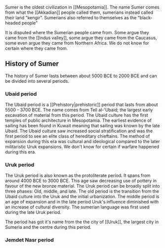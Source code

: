 Sumer is the oldest civilization in [[Mesopotamia]]. The name Sumer comes from what the [[Akkadian]] people called them, sumerians instead called their land "kengir". Sumerians also referred to themselves as the "black-headed people" 

It is disputed where the Sumerian people came from. Some argue they came from the [[Indus valley]], some argue they came from the Caucasus, some even argue they came from Northern Africa. We do not know for certain where they came from.

## History of Sumer

The history of Sumer lasts between about 5000 BCE to 2000 BCE and can be divided into several periods.

### Ubaid period
The Ubaid period is a [[Prehistory|prehistoric]] period that lasts from about 5500 - 3700 BCE. The name comes from Tell al-'Ubaid; the largest early excavation of material from this period. The Ubaid culture has the first temples of public architecture in Mesopotamia.  The earliest evidence of sailing has been found in Kuwait meaning that sailing was known by the late Ubaid. The Ubaid culture saw increased social stratification and was the first period to see an elite class of hereditary chieftains. The method of expansion during this era was cultural and ideological compared to the later militaristic Uruk expansions. We don't know for certain if warfare happened during this era.
### Uruk period
The Uruk period is also known as the protoliterate period. It spans from around 4000 BCE to 3000 BCE. This age saw decreasing use of pottery in favour of the new bronze material. The Uruk period can be broadly split into three phases: Old, middle, and late. The old period is the transition from the Ubaid culture into the Uruk and the initial urbanization. The middle period is an age of expansion and in the late period Uruk's influence diminished with an increase of cultural diversity. The sumerian language was first used during the late Uruk period. 

The period has got it's name from the the city of [[Uruk]], the largest city in Sumeria and the centre during this period. 
### Jemdet Nasr period

